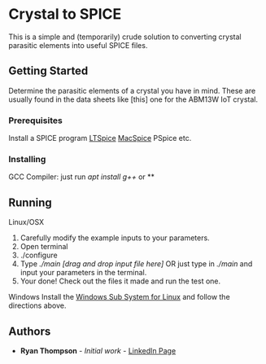 # Crystal to SPICE

This is a simple and (temporarily) crude solution to converting crystal parasitic elements into useful SPICE files.

## Getting Started

Determine the parasitic elements of a crystal you have in mind. These are usually found in the data sheets like [this] one for the ABM13W IoT crystal. 

### Prerequisites

Install a SPICE program
[LTSpice](https://www.analog.com/en/design-center/design-tools-and-calculators/ltspice-simulator.html)
[MacSpice](https://www.macspice.com/Download.html)
PSpice
etc.


### Installing

GCC Compiler: just run *apt install g++* or **

## Running

Linux/OSX
1. Carefully modify the example inputs to your parameters.
2. Open terminal
3. ./configure
4. Type *./main [drag and drop input file here]* OR just type in *./main* and input your parameters in the terminal.
5. Your done! Check out the files it made and run the test one.

Windows
Install the [Windows Sub System for Linux](https://docs.microsoft.com/en-us/windows/wsl/install-win10) and follow the directions above.

## Authors

* **Ryan Thompson** - *Initial work* - [LinkedIn Page](https://www.linkedin.com/in/rthomp10/)
